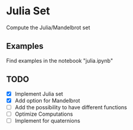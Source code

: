 # Julia Set

Compute the Julia/Mandelbrot set

## Examples
Find examples in the notebook "julia.ipynb"

## TODO

- [x] Implement Julia set
- [x] Add option for Mandelbrot
- [ ] Add the possibility to have different functions
- [ ] Optimize Computations
- [ ] Implement for quaternions